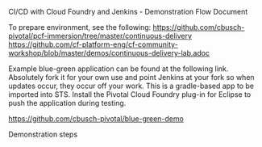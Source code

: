 CI/CD with Cloud Foundry and Jenkins - Demonstration Flow Document

To prepare environment, see the following:
https://github.com/cbusch-pivotal/pcf-immersion/tree/master/continuous-delivery
https://github.com/cf-platform-eng/cf-community-workshop/blob/master/demos/continuous-delivery-lab.adoc

Example blue-green application can be found at the following link. Absolutely fork it for your own use and point Jenkins at your fork so when updates occur, they occur off your work. This is a gradle-based app to be imported into STS. Install the Pivotal Cloud Foundry plug-in for Eclipse to push the application during testing.

https://github.com/cbusch-pivotal/blue-green-demo


Demonstration steps
